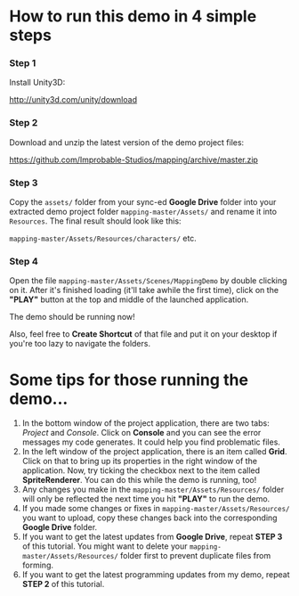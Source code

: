 # How to run this demo in 4 simple steps

### Step 1

Install Unity3D:

http://unity3d.com/unity/download


### Step 2

Download and unzip the latest version of the demo project files:

https://github.com/Improbable-Studios/mapping/archive/master.zip


### Step 3

Copy the `assets/` folder from your sync-ed **Google Drive** folder into your extracted demo project folder `mapping-master/Assets/` and rename it into `Resources`. The final result should look like this:

`mapping-master/Assets/Resources/characters/` etc.


### Step 4

Open the file `mapping-master/Assets/Scenes/MappingDemo` by double clicking on it. After it's finished loading (it'll take awhile the first time), click on the **"PLAY"** button at the top and middle of the launched application.

The demo should be running now!

Also, feel free to **Create Shortcut** of that file and put it on your desktop if you're too lazy to navigate the folders.


# Some tips for those running the demo...

1. In the bottom window of the project application, there are two tabs: *Project* and *Console*. Click on **Console** and you can see the error messages my code generates. It could help you find problematic files.
2. In the left window of the project application, there is an item called **Grid**. Click on that to bring up its properties in the right window of the application. Now, try ticking the checkbox next to the item called **SpriteRenderer**. You can do this while the demo is running, too!
3. Any changes you make in the `mapping-master/Assets/Resources/` folder will only be reflected the next time you hit **"PLAY"** to run the demo.
4. If you made some changes or fixes in `mapping-master/Assets/Resources/` you want to upload, copy these changes back into the corresponding **Google Drive** folder.
5. If you want to get the latest updates from **Google Drive**, repeat **STEP 3** of this tutorial. You might want to delete your `mapping-master/Assets/Resources/` folder first to prevent duplicate files from forming.
6. If you want to get the latest programming updates from my demo, repeat **STEP 2** of this tutorial.

